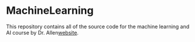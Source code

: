 # MachineLearning
This repository contains all of the source code for the machine learning and AI course by Dr. Allen[website](http://example.com/ "With a Title"). 
